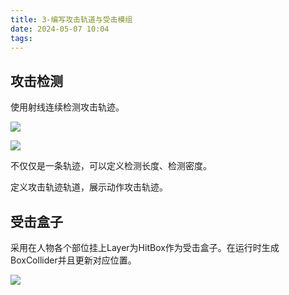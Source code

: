 ```yaml
---
title: 3-编写攻击轨道与受击模组
date: 2024-05-07 10:04
tags:
---
```

## 攻击检测

使用射线连续检测攻击轨迹。

![](images/posts/Pasted%20image%2020240507142849.png)

![](images/posts/Pasted%20image%2020240507142845.png)

不仅仅是一条轨迹，可以定义检测长度、检测密度。

定义攻击轨迹轨道，展示动作攻击轨迹。

## 受击盒子

采用在人物各个部位挂上Layer为HitBox作为受击盒子。在运行时生成BoxCollider并且更新对应位置。

![](images/posts/Pasted%20image%2020240507154209.png)